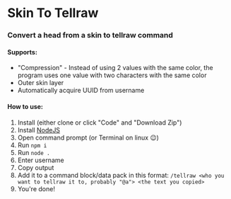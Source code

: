 # Skin To Tellraw
### Convert a head from a skin to tellraw command


#### Supports:
* "Compression" - Instead of using 2 values with the same color, the program uses one value with two characters with the same color
* Outer skin layer
* Automatically acquire UUID from username

#### How to use:
1. Install (either clone or click "Code" and "Download Zip")
1. Install [NodeJS](https://nodejs.org/en)
1. Open command prompt (or Terminal on linux 😉)
1. Run `npm i`
1. Run `node .`
1. Enter username
1. Copy output
1. Add it to a command block/data pack in this format: `/tellraw <who you want to tellraw it to, probably "@a"> <the text you copied>`
1. You're done!